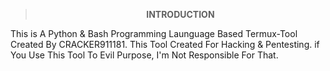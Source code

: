 <div align="center">
<b>

> INTRODUCTION

</b>
</div>
<p>This is A Python & Bash Programming Launguage  Based Termux-Tool Created By CRACKER911181. 
This Tool Created For Hacking & Pentesting.
if You Use This Tool To Evil Purpose, I'm Not Responsible For That.
</p>
